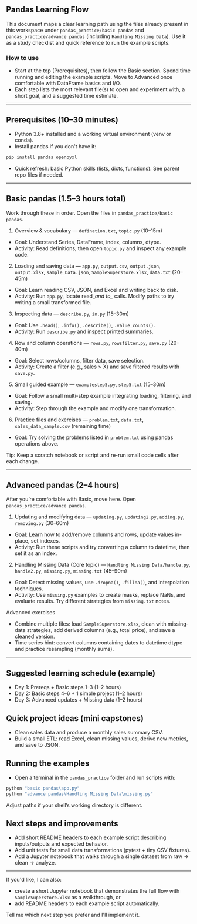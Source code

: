 ## Pandas Learning Flow

This document maps a clear learning path using the files already present in this workspace under `pandas_practice/basic pandas` and `pandas_practice/advance pandas` (including `Handling Missing Data`). Use it as a study checklist and quick reference to run the example scripts.

### How to use

- Start at the top (Prerequisites), then follow the Basic section. Spend time running and editing the example scripts. Move to Advanced once comfortable with DataFrame basics and I/O.
- Each step lists the most relevant file(s) to open and experiment with, a short goal, and a suggested time estimate.

---

## Prerequisites (10–30 minutes)

- Python 3.8+ installed and a working virtual environment (venv or conda).
- Install pandas if you don't have it:

```powershell
pip install pandas openpyxl
```

- Quick refresh: basic Python skills (lists, dicts, functions). See parent repo files if needed.

---

## Basic pandas (1.5–3 hours total)

Work through these in order. Open the files in `pandas_practice/basic pandas`.

1) Overview & vocabulary — `defination.txt`, `topic.py` (10–15m)
 - Goal: Understand Series, DataFrame, index, columns, dtype.
 - Activity: Read definitions, then open `topic.py` and inspect any example code.

2) Loading and saving data — `app.py`, `output.csv`, `output.json`, `output.xlsx`, `sample_Data.json`, `SampleSuperstore.xlsx`, `data.txt` (20–45m)
 - Goal: Learn reading CSV, JSON, and Excel and writing back to disk.
 - Activity: Run `app.py`, locate read_*and to_* calls. Modify paths to try writing a small transformed file.

3) Inspecting data — `describe.py`, `in.py` (15–30m)
 - Goal: Use `.head()`, `.info()`, `.describe()`, `.value_counts()`.
 - Activity: Run `describe.py` and inspect printed summaries.

4) Row and column operations — `rows.py`, `rowsfilter.py`, `save.py` (20–40m)
 - Goal: Select rows/columns, filter data, save selection.
 - Activity: Create a filter (e.g., sales > X) and save filtered results with `save.py`.

5) Small guided example — `examplestep5.py`, `step5.txt` (15–30m)
 - Goal: Follow a small multi-step example integrating loading, filtering, and saving.
 - Activity: Step through the example and modify one transformation.

6) Practice files and exercises — `problem.txt`, `data.txt`, `sales_data_sample.csv` (remaining time)
 - Goal: Try solving the problems listed in `problem.txt` using pandas operations above.

Tip: Keep a scratch notebook or script and re-run small code cells after each change.

---

## Advanced pandas (2–4 hours)

After you’re comfortable with Basic, move here. Open `pandas_practice/advance pandas`.

1) Updating and modifying data — `updating.py`, `updating2.py`, `adding.py`, `removing.py` (30–60m)
 - Goal: Learn how to add/remove columns and rows, update values in-place, set indexes.
 - Activity: Run these scripts and try converting a column to datetime, then set it as an index.

2) Handling Missing Data (Core topic) — `Handling Missing Data/handle.py`, `handle2.py`, `missing.py`, `missing.txt` (45–90m)
 - Goal: Detect missing values, use `.dropna()`, `.fillna()`, and interpolation techniques.
 - Activity: Use `missing.py` examples to create masks, replace NaNs, and evaluate results. Try different strategies from `missing.txt` notes.

Advanced exercises

- Combine multiple files: load `SampleSuperstore.xlsx`, clean with missing-data strategies, add derived columns (e.g., total price), and save a cleaned version.
- Time series hint: convert columns containing dates to datetime dtype and practice resampling (monthly sums).

---

## Suggested learning schedule (example)

- Day 1: Prereqs + Basic steps 1–3 (1–2 hours)
- Day 2: Basic steps 4–6 + 1 simple project (1–2 hours)
- Day 3: Advanced updates + Missing data (1–2 hours)

## Quick project ideas (mini capstones)

- Clean sales data and produce a monthly sales summary CSV.
- Build a small ETL: read Excel, clean missing values, derive new metrics, and save to JSON.

## Running the examples

- Open a terminal in the `pandas_practice` folder and run scripts with:

```powershell
python "basic pandas\app.py"
python "advance pandas\Handling Missing Data\missing.py"
```

Adjust paths if your shell’s working directory is different.

## Next steps and improvements

- Add short README headers to each example script describing inputs/outputs and expected behavior.
- Add unit tests for small data transformations (pytest + tiny CSV fixtures).
- Add a Jupyter notebook that walks through a single dataset from raw -> clean -> analyze.

---

If you'd like, I can also:

- create a short Jupyter notebook that demonstrates the full flow with `SampleSuperstore.xlsx` as a walkthrough, or
- add README headers to each example script automatically.

Tell me which next step you prefer and I'll implement it.
